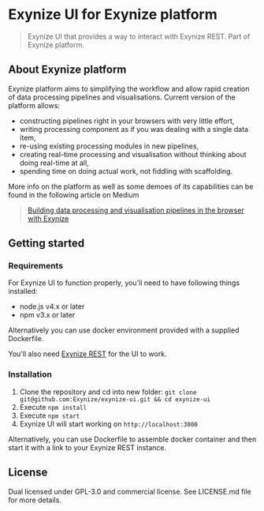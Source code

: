 # Exynize UI for Exynize platform

> Exynize UI that provides a way to interact with Exynize REST. Part of Exynize platform.

## About Exynize platform

Exynize platform aims to simplifying the workflow and allow rapid creation of data processing pipelines and visualisations.
Current version of the platform allows:
- constructing pipelines right in your browsers with very little effort,
- writing processing component as if you was dealing with a single data item,
- re-using existing processing modules in new pipelines,
- creating real-time processing and visualisation without thinking about doing real-time at all,
- spending time on doing actual work, not fiddling with scaffolding.

More info on the platform as well as some demoes of its capabilities can be found in the following article on Medium
> [Building data processing and visualisation pipelines in the browser with Exynize](https://medium.com/the-data-experience/building-data-processing-and-visualisation-pipelines-in-the-browser-with-exynize-372ab15e848c#.cq73g7k7q)

## Getting started

### Requirements

For Exynize UI to function properly, you'll need to have following things installed:

- node.js v4.x or later
- npm v3.x or later

Alternatively you can use docker environment provided with a supplied Dockerfile.

You'll also need [Exynize REST](https://github.com/Exynize/exynize-rest) for the UI to work.

### Installation

1. Clone the repository and cd into new folder: `git clone git@github.com:Exynize/exynize-ui.git && cd exynize-ui`
2. Execute `npm install`
3. Execute `npm start`
4. Exynize UI will start working on `http://localhost:3000`

Alternatively, you can use Dockerfile to assemble docker container and then start it with a link to your Exynize REST instance.

## License

Dual licensed under GPL-3.0 and commercial license.
See LICENSE.md file for more details.
